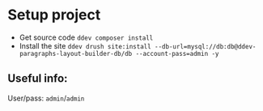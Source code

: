 # Setup project
* Get source code `ddev composer install`
* Install the site `ddev drush site:install --db-url=mysql://db:db@ddev-paragraphs-layout-builder-db/db --account-pass=admin -y`

## Useful info:
User/pass: `admin`/`admin`

